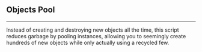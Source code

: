 ## Objects Pool
_____

Instead of creating and destroying new objects all the time, this script reduces garbage by pooling instances, allowing you to seemingly create hundreds of new objects while only actually using a recycled few.
